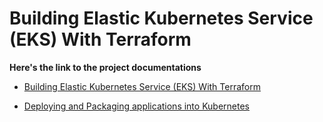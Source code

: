 # Building Elastic Kubernetes Service (EKS) With Terraform

__Here's the link to the project documentations__

- [Building Elastic Kubernetes Service (EKS) With Terraform](https://github.com/francdomain/StegHub_DevOps-Cloud_Engineering/tree/main/Building_Elastic_Kubernetes_Service_(EKS)_With_Terraform)

- [Deploying and Packaging applications into Kubernetes](https://github.com/francdomain/StegHub_DevOps-Cloud_Engineering/blob/main/Deploying_and_Packaging_applications_into_Kubernetes/project_25.md)
